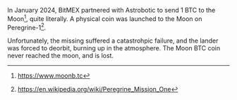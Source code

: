 In January 2024, BitMEX partnered with Astrobotic to send 1 BTC to the Moon[^1], quite literally. A physical coin was launched to the Moon on Peregrine-1[^2].

Unfortunately, the missing suffered a catastrohpic failure, and the lander was forced to deorbit, burning up in the atmosphere. The Moon BTC coin never reached the moon, and is lost.

[^1]: https://www.moonb.tc
[^2]: https://en.wikipedia.org/wiki/Peregrine_Mission_One

